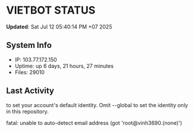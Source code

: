 # VIETBOT STATUS
**Updated**: Sat Jul 12 05:40:14 PM +07 2025

## System Info
- IP: 103.77.172.150
- Uptime: up 6 days, 21 hours, 27 minutes
- Files: 29010

## Last Activity

to set your account's default identity.
Omit --global to set the identity only in this repository.

fatal: unable to auto-detect email address (got 'root@vinh3690.(none)')
